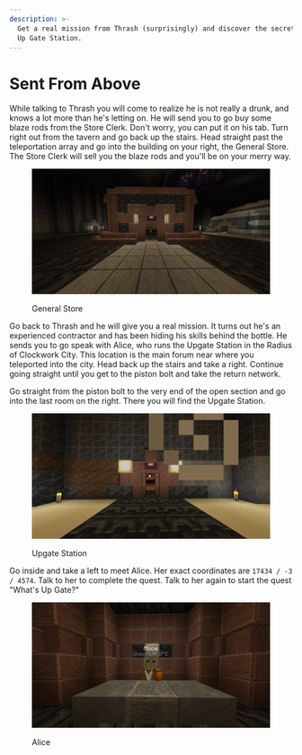 ```yaml
---
description: >-
  Get a real mission from Thrash (surprisingly) and discover the secrets of the
  Up Gate Station.
---
```


# Sent From Above

While talking to Thrash you will come to realize he is not really a drunk, and knows a lot more than he's letting on. He will send you to go buy some blaze rods from the Store Clerk. Don't worry, you can put it on his tab. Turn right out from the tavern and go back up the stairs. Head straight past the teleportation array and go into the building on your right, the General Store. The Store Clerk will sell you the blaze rods and you'll be on your merry way.

<figure><img src="../../../.gitbook/assets/2024-07-10_22.47.13.png" alt=""><figcaption><p>General Store</p></figcaption></figure>

Go back to Thrash and he will give you a real mission. It turns out he's an experienced contractor and has been hiding his skills behind the bottle. He sends you to go speak with Alice, who runs the Upgate Station in the Radius of Clockwork City. This location is the main forum near where you teleported into the city. Head back up the stairs and take a right. Continue going straight until you get to the piston bolt and take the return network.

Go straight from the piston bolt to the very end of the open section and go into the last room on the right. There you will find the Upgate Station.

<figure><img src="../../../.gitbook/assets/2024-07-11_12.47.37.png" alt=""><figcaption><p>Upgate Station</p></figcaption></figure>

Go inside and take a left to meet Alice. Her exact coordinates are `17434 / -3 / 4574`. Talk to her to complete the quest. Talk to her again to start the quest "What's Up Gate?"

<figure><img src="../../../.gitbook/assets/2024-07-11_13.09.39.png" alt=""><figcaption><p>Alice</p></figcaption></figure>

